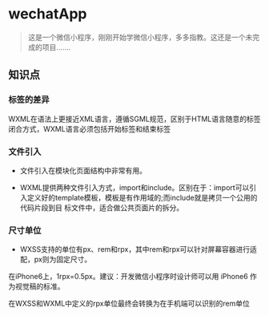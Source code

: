 # wechatApp

> 这是一个微信小程序，刚刚开始学微信小程序，多多指教。这还是一个未完成的项目.......

## 知识点

### 标签的差异
WXML在语法上更接近XML语言，遵循SGML规范，区别于HTML语言随意的标签闭合方式，WXML语言必须包括开始标签和结束标签

### 文件引入
* 文件引入在模块化页面结构中非常有用。

* WXML提供两种文件引入方式，import和include。区别在于：import可以引入定义好的template模板，模板是有作用域的;而include就是拷贝一个公用的代码片段到目 标文件中，适合做公共页面片的拆分。

### 尺寸单位
* WXSS支持的单位有px、rem和rpx，其中rem和rpx可以针对屏幕容器进行适配，px则为固定尺寸。

在iPhone6上，1rpx=0.5px。建议：开发微信小程序时设计师可以用 iPhone6 作为视觉稿的标准。

在WXSS和WXML中定义的rpx单位最终会转换为在手机端可以识别的rem单位
